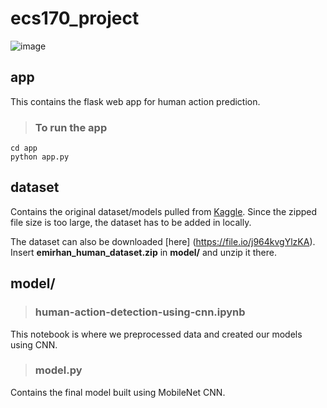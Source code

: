# ecs170_project
![image](https://github.com/zhxu33/ecs170_project/assets/77419802/e7154bd6-84f9-4568-be4c-82f8f5ea081f)

## app
This contains the flask web app for human action prediction.

> ### To run the app
```
cd app
python app.py
```

## dataset
Contains the original dataset/models pulled from [Kaggle](https://pages.github.com/). Since the zipped file size is too large, the dataset has to be added in locally.

The dataset can also be downloaded [here] (https://file.io/j964kvgYlzKA). Insert **emirhan_human_dataset.zip** in **model/** and unzip it there.


## model/


> ### human-action-detection-using-cnn.ipynb
This notebook is where we preprocessed data and created our models using CNN.

> ### model.py
Contains the final model built using MobileNet CNN.
